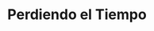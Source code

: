 ---
title: "Perdiendo el Tiempo"
description: "Una mirada calmada, analítica y casual hacia los videojuegos"
# 1. To ensure Netlify triggers a build on our exampleSite instance, we need to change a file in the exampleSite directory.
theme_version: '2.8.2'
featured_image: '/images/portada_01.jpg'
---